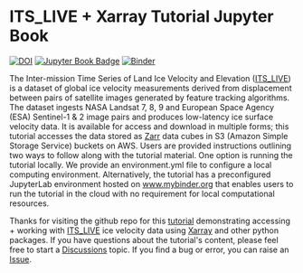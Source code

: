 # ITS_LIVE + Xarray Tutorial Jupyter Book
[![DOI](https://zenodo.org/badge/493498539.svg)](https://zenodo.org/badge/latestdoi/493498539)
[![Jupyter Book Badge](https://jupyterbook.org/badge.svg)](https://e-marshall.github.io/itslive)
[![Binder](https://mybinder.org/badge_logo.svg)](https://mybinder.org/v2/gh/e-marshall/itslive/HEAD?labpath=accessing_s3_data.ipynb)

The Inter-mission Time Series of Land Ice Velocity and Elevation ([ITS_LIVE](https://its-live.jpl.nasa.gov/)) is a dataset of global ice velocity measurements derived from displacement between pairs of satellite images generated by feature tracking algorithms. The dataset ingests NASA Landsat 7, 8, 9 and  European Space Agency (ESA) Sentinel-1 & 2 image pairs and produces low-latency ice surface velocity data. It is available for access and download in multiple forms; this tutorial accesses the data stored as [Zarr](https://zarr.readthedocs.io/en/stable/index.html) data cubes in S3 (Amazon Simple Storage Service) buckets on AWS. Users are provided instructions outlining two ways to follow along with the tutorial material. One option is running the tutorial locally. We provide an environment.yml file to configure a local computing environment. Alternatively, the tutorial has a preconfigured JupyterLab environment hosted on www.mybinder.org that enables users to run the tutorial in the cloud with no requirement for local computational resources. 


Thanks for visiting the github repo for this [tutorial](https://e-marshall.github.io/itslive/intro.html) demonstrating accessing + working with [ITS_LIVE](https://its-live.jpl.nasa.gov/) ice velocity data using [Xarray](https://xarray.dev/) and other python packages. If you have questions about the tutorial's content, please feel free to start a [Discussions](https://github.com/e-marshall/itslive/discussions) topic. If you find a bug or error, you can raise an [Issue](https://github.com/e-marshall/itslive/issues). 



